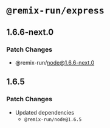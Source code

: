 # `@remix-run/express`

## 1.6.6-next.0

### Patch Changes

- @remix-run/node@1.6.6-next.0

## 1.6.5

### Patch Changes

- Updated dependencies
  - `@remix-run/node@1.6.5`
